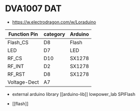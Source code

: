 

# DVA1007 DAT

- https://w.electrodragon.com/w/Loraduino

| Function Pin | category | Arduino |
| ------------ | -------- | ------- |
| Flash_CS     | D8       | Flash   |
| LED          | D7       | LED     |
| RF_CS        | D10      | SX1278  |
| RF_INT       | D2       | SX1278  |
| RF_RST       | D8       | SX1278  |
| Voltage-Dect | A7       |         |


- external arduino library [[arduino-lib]] lowpower_lab SPIFlash


- [[flash]]